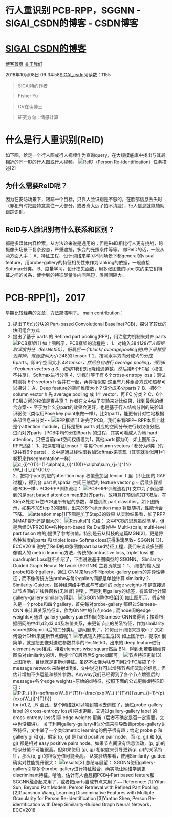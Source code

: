 
# 行人重识别 PCB-RPP，SGGNN - SIGAI_CSDN的博客 - CSDN博客
# [SIGAI_CSDN的博客](https://blog.csdn.net/sigai_csdn)


[博客首页](https://blog.csdn.net/SIGAI_CSDN)
[关于我们](https://me.csdn.net/SIGAI_CSDN)

2018年10月08日 09:34:58[SIGAI_csdn](https://me.csdn.net/SIGAI_CSDN)阅读数：1155


> SIGAI特约作者

> Fisher Yu

> CV在读博士

> 研究方向：情感计算

# 什么是行人重识别(ReID)
如下图，给定一个行人图或行人视频作为查询query，在大规模底库中找出与其最相近的同一ID的行人图或行人视频。
![](https://img-blog.csdn.net/20180930170345840?watermark/2/text/aHR0cHM6Ly9ibG9nLmNzZG4ubmV0L1NJR0FJX0NTRE4=/font/5a6L5L2T/fontsize/400/fill/I0JBQkFCMA==/dissolve/70)ReID（Person Re-identification）任务描述[2]

## 为什么需要ReID呢？
因为在安防场景下，跟踪一个目标，只靠人脸识别是不够的，在脸部信息丢失时（罪犯有时把脸特意蒙住一大部分，或者离太远了拍不清脸），行人信息就能辅助跟踪识别。

## ReID与人脸识别有什么联系和区别？
都是多媒体内容检索，从方法论来说是通用的；但是ReID相比行人更有挑战，跨摄像头场景下复杂姿态，严重遮挡，多变的光照条件等等。
做ReID的话，一般从两方面入手：
A、特征工程，设计网络来学习不同场景下都general的visual feature，用probe-gallery的特征相关性来作为ranking的依据，一般直接Softmax分类。
B、度量学习，设计损失函数，用多张图像的label来约束它们特征之间的关系，使学到的特征尽量类内间隔短，类间间隔大。

# PCB-RPP[1]，2017
早期比较经典的文章，方法简洁明了。
main contribution：
1. 提出了均匀分块的 Part-based Convolutional Baseline(PCB)，探讨了较优的块间组合方式
2. 提出了基于 parts 的 Refined part pooling(RPP)，用注意力机制来对齐 parts
![](https://img-blog.csdn.net/2018093017044098?watermark/2/text/aHR0cHM6Ly9ibG9nLmNzZG4ubmV0L1NJR0FJX0NTRE4=/font/5a6L5L2T/fontsize/400/fill/I0JBQkFCMA==/dissolve/70)PCB框架[1]
如上图所示，PCB框架的流程是：
1、对输入384*128行人图提取深度特征（ResNet50），把最后一个block( averagepooling前)的下采样层丢弃掉，得到空间大小 24*8的 tensor T
2、按照水平方向分成均匀分成6parts，即6个空间大小 4*8 tensor，然后各自进行 average pooling，得到6个column vectors g
3、使用1*1卷积对g降维通道数，然后接6个FC层（权值不共享），Softmax进行分类
4、训练时等于有 6个cross-entropy loss；测试时则将 6个 vectors h 合并在一起，再算相似度
这里有几种组合方式和超参可以探讨：
A、Deep feature的空间维度大小？该分成多少parts？
B、把6个column vector h 先 average pooling 成 1个 vector，再 FC 分类？
C、6个FC层之间的权值是否共享？
作者在文中做了实验来对比结果，找到最优的组合方案~~
至于为什么分part的效果会更好，也是基于行人结构分割的先验知识驱使（类似用Pose key point来做一样）。比如part1，能更有针对性地根据头部信息来分类~~
![](https://img-blog.csdn.net/20180930170514615?watermark/2/text/aHR0cHM6Ly9ibG9nLmNzZG4ubmV0L1NJR0FJX0NTRE4=/font/5a6L5L2T/fontsize/400/fill/I0JBQkFCMA==/dissolve/70)RPP框架[1]
讲完了PCB，我们来看RPP~
RPP本质上就是个attention module，目标是把6 parts 对应的空间分布进行软权值分配，进而对齐parts（PCB中均匀分割6parts 的过程，其实可看成人为地 hard attention，只把当前part空间权值设为1，其他parts都为0）
如上图所示，RPP思路：
1、把深度特征tensor T 中每个column vectors f 都分为6类（假设共有6个parts），文中是通过线性函数加Softmax来实现（其实就类似用1*1卷积来作segmentation一样）
![d_{i}^{(1)}=(1-\alpha)d_{i}^{(0)}+\alpha\sum_{j=1}^{N}{W_{ij}t_{j}^{(0)}}](https://www.zhihu.com/equation?tex=d_%7Bi%7D%5E%7B(1)%7D%3D(1-%5Calpha)d_%7Bi%7D%5E%7B(0)%7D%2B%5Calpha%5Csum_%7Bj%3D1%7D%5E%7BN%7D%7BW_%7Bij%7Dt_%7Bj%7D%5E%7B(0)%7D%7D%20%20&preview=true)
2、把每个part对应的attention map 权值叠加回 tensor T 里（即上图的 GAP过程），得到各 part 的spatial 空间压缩后的 feature vector g ~ 后续步骤都和PCB一样~
PCB-RPP训练流程：
![](https://img-blog.csdn.net/20180930170815973?watermark/2/text/aHR0cHM6Ly9ibG9nLmNzZG4ubmV0L1NJR0FJX0NTRE4=/font/5a6L5L2T/fontsize/400/fill/I0JBQkFCMA==/dissolve/70)PCB-RPP训练流程[1]
文中为了保证学到的是part based attention map来对齐parts，故特意在预训练完PCB后，在Step3处先fix住PCB里所有层的参数，单独训练 part classifier。如下图所示，如果不加Step 3的限制，出来的6个attention map 将很随机，性能也会下降。
![](https://img-blog.csdn.net/20180930170846850?watermark/2/text/aHR0cHM6Ly9ibG9nLmNzZG4ubmV0L1NJR0FJX0NTRE4=/font/5a6L5L2T/fontsize/400/fill/I0JBQkFCMA==/dissolve/70)attention map[1]下图是加了Step3的效果
从实验结果看，加了RPP对MAP提升还是很大的：
![](https://img-blog.csdn.net/20180930170907737?watermark/2/text/aHR0cHM6Ly9ibG9nLmNzZG4ubmV0L1NJR0FJX0NTRE4=/font/5a6L5L2T/fontsize/400/fill/I0JBQkFCMA==/dissolve/70)Results[1]
总结：
文中PCB的思想虽然简单，但是后续CVPR2018中各种part-based ReID文章(各种 Multi-scale, multi-level part fusion 啥的)提供了参考价值。特别是云从科技的这篇MGN[2]，更是将各种粒度的parts 和 triplet loss+ Softmax loss玩得淋漓尽致~
SGGNN [3]，ECCV2018
说完了ReID的单张图像part based特征工程，我们来谈谈多张图像输入的 metric learning方法，传统的contrastive loss, triplet loss 和 quadruplet Loss就不介绍了，下面说说基于图模型的 SGGNN。
Similarity-Guided Graph Neural Network (SGGNN) 主要贡献是：
1、网络的输入是probe和多个gallery，通过 GNN 来fuse不同probe-gallery pairs的差异性特征；而不像传统方法probe与每个gallery间都是单独计算 similarity
2、Similarity-Guided。图神经网络中节点与节点间的 edge weights 不是直接通过节点间的非线性函数(无监督) 得到，而是利用gallery的标签，有监督地计算 gallery-gallery similarity得到。
![](https://img-blog.csdn.net/20180930170943411?watermark/2/text/aHR0cHM6Ly9ibG9nLmNzZG4ubmV0L1NJR0FJX0NTRE4=/font/5a6L5L2T/fontsize/400/fill/I0JBQkFCMA==/dissolve/70)SGGNN整体框架[3]
如上图所示，假定输入是一个probe和四个gallery，首先每对probe-gallery 都经过Siamese-CNN 来计算关系特征di，作为GNN中的节点node；而node间的edge weights可通过 gallery-gallery pair过相同的Siamese-CNN来得到；接着根据图网络中d1,d2,d3,d4及权值关系，来更新节点的关系特征，作为similarity score(即Sigmoid后的二分类)。
那问题来了，如何设计网络来提取di？
又如何设计GNN来更新节点值呢？
![](https://img-blog.csdn.net/20180930171007957?watermark/2/text/aHR0cHM6Ly9ibG9nLmNzZG4ubmV0L1NJR0FJX0NTRE4=/font/5a6L5L2T/fontsize/400/fill/I0JBQkFCMA==/dissolve/70)节点输入特征生成[3]
如上图所示，提取di很简单，就是把图像对送进参数共享的ResNet50，出来的 deep feature进行 element-wise相减，接着element-wise square然后 BN，得到di;若要继续算图像对similarity的话，后接个FC层然后Sigmoid即可。
![](https://img-blog.csdn.net/20180930171028115?watermark/2/text/aHR0cHM6Ly9ibG9nLmNzZG4ubmV0L1NJR0FJX0NTRE4=/font/5a6L5L2T/fontsize/400/fill/I0JBQkFCMA==/dissolve/70)节点特征更新[3]
上图所示，目标就是更新di特征。虽然不太懂为啥专门用2个FC层搞了个message network 来映射di到ti，文中说这样可以增强节点间流动的信息，但估计增加不少运量和额外参数。Anyway我们已经得到了各个节点增强后的message+各个edge weights+原始的di特征，按照下面的公式更新di特征即可：
![P(P_{i}|f)=softmax(W_{i}^{T}f)=\frac{exp(W_{i}^{T}f)}{\sum_{j=1}^{p}{exp(W_{j}^{T}f)}}](https://www.zhihu.com/equation?tex=P(P_%7Bi%7D%7Cf)%3Dsoftmax(W_%7Bi%7D%5E%7BT%7Df)%3D%5Cfrac%7Bexp(W_%7Bi%7D%5E%7BT%7Df)%7D%7B%5Csum_%7Bj%3D1%7D%5E%7Bp%7D%7Bexp(W_%7Bj%7D%5E%7BT%7Df)%7D%7D)
for i=1,2,...N
至此，整个网络就可以端到端地去训练了，通过probe-gallery label 的 cross-entropy loss引导di更新，又通过gallery-gallery label 的 cross-entropy loss引导 edge weights 更新（后者不确定是否一定需要，文中也没细讲）。
关于利用gallery-gallery相似分值来引导改善probe-gallery关系特征，文中举了一个类似metric learning的例子很有趣：给定 probe p 和 gallery gi 和 gj，假定 (p, gi) 是 hard positive pair node，而 (p, gj) 和 (gi, gj) 都是相对 easy positive pairs node。如果节点间没有信息流动，(p, gi)的相似分值不可能很高。但如果使用 (gi, gj) 相似度来引导更新(p, gi)的关系特征，那么(p, gi)的相似分值可能会高。
从实验结果看，使用Similarity-guided确实对性能提升很大：
![](https://img-blog.csdn.net/20180930171203919?watermark/2/text/aHR0cHM6Ly9ibG9nLmNzZG4ubmV0L1NJR0FJX0NTRE4=/font/5a6L5L2T/fontsize/400/fill/I0JBQkFCMA==/dissolve/70)results[3]
总结与展望：
SGGNN使用gallery-gallery引导多个probe-gallery进行特征融合，确实能让网络学到更discriminant特征。哈哈，估计有人会想把PCB中Part based feature和SGGNN融合起来用了，或者把parts当成节点来用了~~
Reference:
[1] Yifan Sun, Beyond Part Models: Person Retrieval with Refined Part Pooling
[2]Guanshuo Wang, Learning Discriminative Features with Multiple Granularity
for Person Re-Identification
[3]Yantao Shen, Person Re-identification with Deep Similarity-Guided Graph Neural Network，ECCV2018


